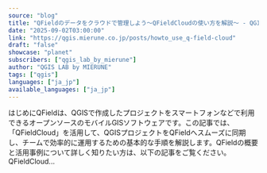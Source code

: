 ```yaml
---
source: "blog"
title: "QFieldのデータをクラウドで管理しよう〜QFieldCloudの使い方を解説〜 - QGIS LAB by MIERUNE"
date: "2025-09-02T03:00:00"
link: "https://qgis.mierune.co.jp/posts/howto_use_q-field-cloud"
draft: "false"
showcase: "planet"
subscribers: ["qgis_lab_by_mierune"]
author: "QGIS LAB by MIERUNE"
tags: ["qgis"]
languages: ["ja_jp"]
available_languages: ["ja_jp"]
---
```


はじめにQFieldは、QGISで作成したプロジェクトをスマートフォンなどで利用できるオープンソースのモバイルGISソフトウェアです。この記事では、「QFieldCloud」を活用して、QGISプロジェクトをQFieldへスムーズに同期し、チームで効率的に運用するための基本的な手順を解説します。QFieldの概要と活用事例について詳しく知りたい方は、以下の記事をご覧ください。QFieldCloud...
